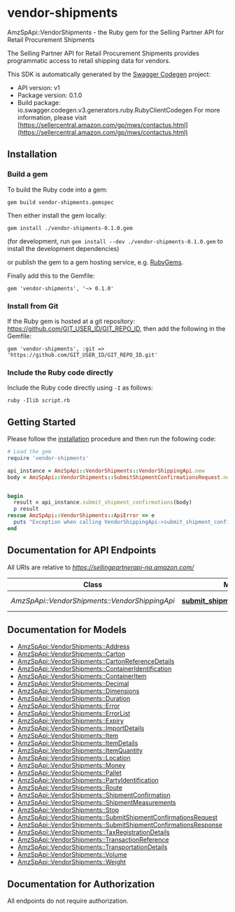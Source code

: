 # vendor-shipments

AmzSpApi::VendorShipments - the Ruby gem for the Selling Partner API for Retail Procurement Shipments

The Selling Partner API for Retail Procurement Shipments provides programmatic access to retail shipping data for vendors.

This SDK is automatically generated by the [Swagger Codegen](https://github.com/swagger-api/swagger-codegen) project:

- API version: v1
- Package version: 0.1.0
- Build package: io.swagger.codegen.v3.generators.ruby.RubyClientCodegen
For more information, please visit [https://sellercentral.amazon.com/gp/mws/contactus.html](https://sellercentral.amazon.com/gp/mws/contactus.html)

## Installation

### Build a gem

To build the Ruby code into a gem:

```shell
gem build vendor-shipments.gemspec
```

Then either install the gem locally:

```shell
gem install ./vendor-shipments-0.1.0.gem
```
(for development, run `gem install --dev ./vendor-shipments-0.1.0.gem` to install the development dependencies)

or publish the gem to a gem hosting service, e.g. [RubyGems](https://rubygems.org/).

Finally add this to the Gemfile:

    gem 'vendor-shipments', '~> 0.1.0'

### Install from Git

If the Ruby gem is hosted at a git repository: https://github.com/GIT_USER_ID/GIT_REPO_ID, then add the following in the Gemfile:

    gem 'vendor-shipments', :git => 'https://github.com/GIT_USER_ID/GIT_REPO_ID.git'

### Include the Ruby code directly

Include the Ruby code directly using `-I` as follows:

```shell
ruby -Ilib script.rb
```

## Getting Started

Please follow the [installation](#installation) procedure and then run the following code:
```ruby
# Load the gem
require 'vendor-shipments'

api_instance = AmzSpApi::VendorShipments::VendorShippingApi.new
body = AmzSpApi::VendorShipments::SubmitShipmentConfirmationsRequest.new # SubmitShipmentConfirmationsRequest | 


begin
  result = api_instance.submit_shipment_confirmations(body)
  p result
rescue AmzSpApi::VendorShipments::ApiError => e
  puts "Exception when calling VendorShippingApi->submit_shipment_confirmations: #{e}"
end
```

## Documentation for API Endpoints

All URIs are relative to *https://sellingpartnerapi-na.amazon.com/*

Class | Method | HTTP request | Description
------------ | ------------- | ------------- | -------------
*AmzSpApi::VendorShipments::VendorShippingApi* | [**submit_shipment_confirmations**](docs/VendorShippingApi.md#submit_shipment_confirmations) | **POST** /vendor/shipping/v1/shipmentConfirmations | 

## Documentation for Models

 - [AmzSpApi::VendorShipments::Address](docs/Address.md)
 - [AmzSpApi::VendorShipments::Carton](docs/Carton.md)
 - [AmzSpApi::VendorShipments::CartonReferenceDetails](docs/CartonReferenceDetails.md)
 - [AmzSpApi::VendorShipments::ContainerIdentification](docs/ContainerIdentification.md)
 - [AmzSpApi::VendorShipments::ContainerItem](docs/ContainerItem.md)
 - [AmzSpApi::VendorShipments::Decimal](docs/Decimal.md)
 - [AmzSpApi::VendorShipments::Dimensions](docs/Dimensions.md)
 - [AmzSpApi::VendorShipments::Duration](docs/Duration.md)
 - [AmzSpApi::VendorShipments::Error](docs/Error.md)
 - [AmzSpApi::VendorShipments::ErrorList](docs/ErrorList.md)
 - [AmzSpApi::VendorShipments::Expiry](docs/Expiry.md)
 - [AmzSpApi::VendorShipments::ImportDetails](docs/ImportDetails.md)
 - [AmzSpApi::VendorShipments::Item](docs/Item.md)
 - [AmzSpApi::VendorShipments::ItemDetails](docs/ItemDetails.md)
 - [AmzSpApi::VendorShipments::ItemQuantity](docs/ItemQuantity.md)
 - [AmzSpApi::VendorShipments::Location](docs/Location.md)
 - [AmzSpApi::VendorShipments::Money](docs/Money.md)
 - [AmzSpApi::VendorShipments::Pallet](docs/Pallet.md)
 - [AmzSpApi::VendorShipments::PartyIdentification](docs/PartyIdentification.md)
 - [AmzSpApi::VendorShipments::Route](docs/Route.md)
 - [AmzSpApi::VendorShipments::ShipmentConfirmation](docs/ShipmentConfirmation.md)
 - [AmzSpApi::VendorShipments::ShipmentMeasurements](docs/ShipmentMeasurements.md)
 - [AmzSpApi::VendorShipments::Stop](docs/Stop.md)
 - [AmzSpApi::VendorShipments::SubmitShipmentConfirmationsRequest](docs/SubmitShipmentConfirmationsRequest.md)
 - [AmzSpApi::VendorShipments::SubmitShipmentConfirmationsResponse](docs/SubmitShipmentConfirmationsResponse.md)
 - [AmzSpApi::VendorShipments::TaxRegistrationDetails](docs/TaxRegistrationDetails.md)
 - [AmzSpApi::VendorShipments::TransactionReference](docs/TransactionReference.md)
 - [AmzSpApi::VendorShipments::TransportationDetails](docs/TransportationDetails.md)
 - [AmzSpApi::VendorShipments::Volume](docs/Volume.md)
 - [AmzSpApi::VendorShipments::Weight](docs/Weight.md)

## Documentation for Authorization

 All endpoints do not require authorization.

